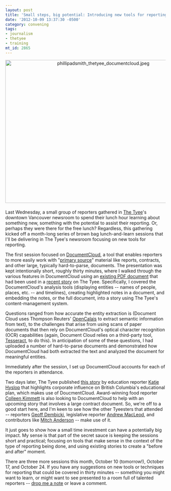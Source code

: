 ```yaml
---
layout: post
title: 'Small steps, big potential: Introducing new tools for reporting at @TheTyee'
date: '2012-10-09 13:37:30 -0500'
category: convening
tags:
- journalism
- thetyee
- training
mt_id: 2865
---
```

<a href="http://www.phillipadsmith.com/files/phillipadsmith_thetyee_documentcloud.jpeg"><img alt="phillipadsmith_thetyee_documentcloud.jpeg" src="http://www.phillipadsmith.com/assets_c/2012/10/phillipadsmith_thetyee_documentcloud-thumb-600x448-1426.jpeg" width="600" height="448" class="mt-image-center" style="text-align: center; display: block; margin: 0 auto 20px;" /></a>

Last Wednesday, a small group of reporters gathered in [The Tyee](http://thetyee.ca)'s downtown Vancouver newsroom to spend their lunch hour learning about something new, something with the potential to assist their reporting. Or, perhaps they were there for the free lunch? Regardless, this gathering kicked off a month-long series of brown bag lunch-and-learn sessions that I'll be delivering in The Tyee's newsroom focusing on new tools for reporting.

The first session focused on [DocumentCloud](http://documentcloud.org), a tool that enables reporters to more easily work with "[primary source](https://en.wikipedia.org/wiki/Primary_source)" material like reports, contracts, and other large, typically hard-to-parse, documents. The presentation was kept intentionally short, roughly thirty minutes, where I walked through the various features in DocumentCloud using an [existing PDF document](http://thetyee.ca/News/2012/08/28/WCB%20reports%20on%20Sam%20Fitzpatrick.pdf) that had been used in a [recent story](http://thetyee.ca/News/2012/08/28/BC-Workplace-Deaths/) on The Tyee. Specifically, I covered the DocumentCloud's analysis tools (displaying entities -- names of people, places, etc. -- and timelines), creating highlighted notes in a document, and embedding the notes, or the full document, into a story using The Tyee's content-management system.

Questions ranged from how accurate the entity extraction is (Document Cloud uses Thompson Reuters' [OpenCalais](http://www.opencalais.com) to extract semantic information from text), to the challenges that arise from using scans of paper documents that then rely on DocumentCloud's optical character recognition (OCR) capabilities (again, Document Cloud relies on a third-party tool, [Tesseract](https://code.google.com/p/tesseract-ocr/), to do this). In anticipation of some of these questions, I had uploaded a number of hard-to-parse documents and demonstrated how DocumentCloud had both extracted the text and analyzed the document for meaningful entities.

Immediately after the session, I set up DocumentCloud accounts for each of the reporters in attendance.

Two days later, The Tyee published [this story](http://thetyee.ca/News/2012/10/05/BC-Education-Plan/) by education reporter [Katie Hyslop](http://thetyee.ca/Bios/Katie_Hyslop/) that highlights corporate influence on British Columbia's educational plan, which makes use of DoucmentCloud. Award-winning food reporter [Colleen Kimmett](http://thetyee.ca/Bios/Colleen_Kimmett/) is also looking to DocumentCloud to help with an upcoming story that involves a large contract document. So, we're off to a good start here, and I'm keen to see how the other Tyeesters that attended -- reporters [Geoff Dembicki](http://thetyee.ca/Bios/Geoff_Dembicki/), legislative reporter [Andrew MacLeod](http://thetyee.ca/Bios/Andrew_MacLeod/), and contributors like [Mitch Anderson](http://thetyee.ca/Bios/Mitchell_Anderson/) -- make use of it.

It just goes to show how a small time investment can have a potentially big impact. My sense is that part of the secret sauce is keeping the sessions short and practical; focusing on tools that make sense in the context of the type of reporting being done, and using existing stories to create a "before and after" moment.

There are three more sessions this month, October 10 (tomorrow!), October 17, and October 24. If you have any suggestions on new tools or techniques for reporting that could be covered in thirty minutes -- something you might want to learn, or might want to see presented to a room full of talented reporters -- [drop me a note](#contact) or leave a comment.

